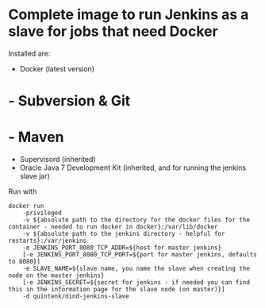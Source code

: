 Complete image to run Jenkins as a slave for jobs that need Docker
==================================================================

Installed are:
- Docker (latest version)
# - Subversion & Git
# - Maven
- Supervisord (inherited)
- Oracle Java 7 Development Kit (inherited, and for running the jenkins slave jar)

Run with

    docker run
        -privileged
        -v ${absolute path to the directory for the docker files for the container - needed to run docker in docker}:/var/lib/docker
        -v ${absolute path to the jenkins directory - helpful for restarts}:/var/jenkins
        -e JENKINS_PORT_8080_TCP_ADDR=${host for master jenkins}
        [-e JENKINS_PORT_8080_TCP_PORT=${port for master jenkins, defaults to 8080}]
        -e SLAVE_NAME=${slave name, you name the slave when creating the node on the master jenkins}
        [-e JENKINS_SECRET=${secret for jenkins - if needed you can find this in the information page for the slave node (on master)}]
        -d quintenk/dind-jenkins-slave